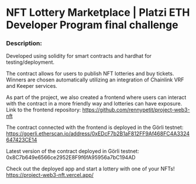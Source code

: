 # NFT Lottery Marketplace | Platzi ETH Developer Program final challenge

### Description:

Developed using solidity for smart contracts and hardhat for testing/deployment.

The contract allows for users to publish NFT lotteries and buy tickets. Winners are chosen automatically utilizing an integration of Chainlink VRF and Keeper services.

As part of the project, we also created a frontend where users can interact with the contract in a more friendly way and lotteries can have exposure. Link to the frontend repository: https://github.com/rennypetit/project-web3-nft

The contract connected with the frontend is deployed in the Görli testnet: https://goerli.etherscan.io/address/0xEDcF7b2B1aF812FF9Af468FC4A3324647423CE14

Latest version of the contract deployed in Görli testnet: 0x8C7b649e6566ce2952E8F9f6fA95956a7bC194AD

Check out the deployed app and start a lottery with one of your NFTs! https://project-web3-nft.vercel.app/ 
